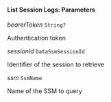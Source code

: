 

#### List Session Logs: Parameters  
  
<article>

*bearerToken* `String?` 

Authentication token

</article>
<article>

*sessionId* `DataSsmSessionId` 

Identifier of the session to retrieve

</article>
<article>

*ssm* `SsmName` 

Name of the SSM to query

</article>

